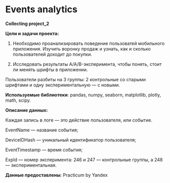 # Events analytics
**Collecting project_2**


**Цели и задачи проекта:**

1. Необходимо проанализировать поведение пользоватей мобильного приложения.
Изучить воронку продаж и узнать, как и сколько пользователей доходит до покупки. 

2. Исследовать результаты A/A/B-эксперимента, чтобы понять, стоит ли менять шрифты в приложении. 

Пользователи разбиты на 3 группы: 2 контрольные со старыми шрифтами и одну экспериментальную — с новыми. 

**Используемые библиотеки**: pandas, numpy, seaborn, matplotlib, plotly, math, scipy. 

**Описание данных:** 

Каждая запись в логе — это действие пользователя, или событие.

EventName — название события;

DeviceIDHash — уникальный идентификатор пользователя;

EventTimestamp — время события;

ExpId — номер эксперимента: 246 и 247 — контрольные группы, а 248 — экспериментальная.

**Данные предоставлены**: Practicum by Yandex
